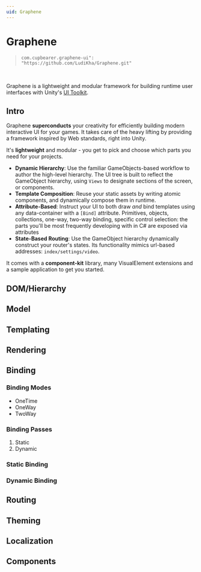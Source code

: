 ```yaml
---
uid: Graphene
---
```


# Graphene

> `com.cupbearer.graphene-ui": "https://github.com/LudiKha/Graphene.git"`

&nbsp;

Graphene is a lightweight and modular framework for building runtime user interfaces with Unity's [UI Toolkit][0f273cb2].

  [0f273cb2]: https://docs.unity3d.com/2020.1/Documentation/Manual/UIElements.html "UI Toolkit"

## Intro

Graphene **superconducts** your creativity for efficiently building modern interactive UI for your games. It takes care of the heavy lifting by providing a framework inspired by Web standards, right into Unity.

It's **lightweight** and modular - you get to pick and choose which parts you need for your projects.

- **Dynamic Hierarchy**: Use the familiar GameObjects-based workflow to author the high-level hierarchy. The UI tree is built to reflect the GameObject hierarchy, using `Views` to designate sections of the screen, or components.
- **Template Composition**: Reuse your static assets by writing atomic components, and dynamically compose them in runtime.
- **Attribute-Based**: Instruct your UI to both draw _and_ bind templates using any data-container with a `[Bind]` attribute. Primitives, objects, collections, one-way, two-way binding, specific control selection: the parts you'll be most frequently developing with in C# are  exposed via attributes
- **State-Based Routing**: Use the GameObject hierarchy dynamically construct your router's states. Its functionality mimics url-based addresses: `index/settings/video`.

It comes with a **component-kit** library, many VisualElement extensions and a sample application to get you started.

## DOM/Hierarchy

## Model

## Templating

## Rendering

## Binding

### Binding Modes

- OneTime
- OneWay
- TwoWay

### Binding Passes
1. Static
2. Dynamic
### Static Binding

### Dynamic Binding

## Routing

## Theming

## Localization

## Components
